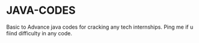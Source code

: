 # JAVA-CODES
Basic to Advance java codes for cracking any tech internships.
Ping me if u fiind difficulty in any code.
